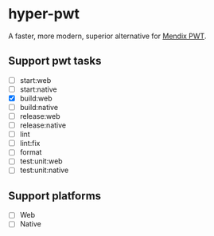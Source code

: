 # hyper-pwt

A faster, more modern, superior alternative for [Mendix PWT](https://github.com/mendix/widgets-tools).

## Support pwt tasks

- [ ] start:web
- [ ] start:native
- [x] build:web
- [ ] build:native
- [ ] release:web
- [ ] release:native
- [ ] lint
- [ ] lint:fix
- [ ] format
- [ ] test:unit:web
- [ ] test:unit:native

## Support platforms

- [ ] Web
- [ ] Native
